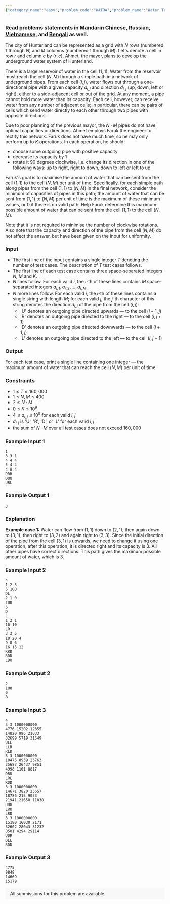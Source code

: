 ```yaml
---
{"category_name":"easy","problem_code":"WATRA","problem_name":"Water Transfer","problemComponents":{"constraints":"","constraintsState":false,"subtasks":"","subtasksState":false,"inputFormat":"","inputFormatState":false,"outputFormat":"","outputFormatState":false,"sampleTestCases":{}},"video_editorial_url":"https://youtu.be/YRgjOKhMag0","languages_supported":{"0":"CPP14","1":"C","2":"JAVA","3":"PYTH 3.6","4":"CPP17","5":"PYTH","6":"PYP3","7":"CS2","8":"ADA","9":"PYPY","10":"TEXT","11":"PAS fpc","12":"NODEJS","13":"RUBY","14":"PHP","15":"GO","16":"HASK","17":"TCL","18":"PERL","19":"SCALA","20":"LUA","21":"kotlin","22":"BASH","23":"JS","24":"LISP sbcl","25":"rust","26":"PAS gpc","27":"BF","28":"CLOJ","29":"R","30":"D","31":"CAML","32":"FORT","33":"ASM","34":"swift","35":"FS","36":"WSPC","37":"LISP clisp","38":"SQL","39":"SCM guile","40":"PERL6","41":"ERL","42":"CLPS","43":"ICK","44":"NICE","45":"PRLG","46":"ICON","47":"COB","48":"SCM chicken","49":"PIKE","50":"SCM qobi","51":"ST","52":"SQLQ","53":"NEM"},"max_timelimit":1,"source_sizelimit":50000,"problem_author":"rlukaku37","problem_tester":"","date_added":"6-03-2021","tags":{"0":"binary","1":"cook127","2":"dijkstra","3":"easy","4":"rlukaku37"},"problem_difficulty_level":"Easy-Medium","best_tag":"Binary Search","editorial_url":"https://discuss.codechef.com/problems/WATRA","time":{"view_start_date":1616351402,"submit_start_date":1616351402,"visible_start_date":1616351402,"end_date":1735669800},"is_direct_submittable":false,"problemDiscussURL":"https://discuss.codechef.com/search?q=WATRA","is_proctored":false,"visitedContests":{},"layout":"problem"}
---
```

### Read problems statements in [Mandarin Chinese](https://www.codechef.com/download/translated/COOK127/mandarin/WATRA.pdf), [Russian](https://www.codechef.com/download/translated/COOK127/russian/WATRA.pdf), [Vietnamese](https://www.codechef.com/download/translated/COOK127/vietnamese/WATRA.pdf), and [Bengali](https://www.codechef.com/download/translated/COOK127/bengali/WATRA.pdf) as well.

The city of Hunterland can be represented as a grid with $N$ rows (numbered $1$ through $N$) and $M$ columns (numbered $1$ through $M$). Let's denote a cell in row $r$ and column $c$ by $(r,c)$. Ahmet, the mayor, plans to develop the underground water system of Hunterland.

There is a large reservoir of water in the cell $(1, 1)$. Water from the reservoir must reach the cell $(N, M)$ through a simple path in a network of underground pipes. From each cell $(i,j)$, water flows out through a one-directional pipe with a given capacity $a_{i,j}$ and direction $d_{i,j}$ (up, down, left or right), either to a side-adjacent cell or out of the grid. At any moment, a pipe cannot hold more water than its capacity. Each cell, however, can receive water from any number of adjacent cells; in particular, there can be pairs of cells which send water directly to each other through two pipes with opposite directions.

Due to poor planning of the previous mayor, the $N \cdot M$ pipes do not have optimal capacities or directions. Ahmet employs Faruk the engineer to rectify this network. Faruk does not have much time, so he may only perform up to $K$ operations. In each operation, he should:
- choose some outgoing pipe with positive capacity
- decrease its capacity by $1$
- rotate it 90 degrees clockwise, i.e. change its direction in one of the following ways: up to right, right to down, down to left or left to up

Faruk's goal is to maximise the amount of water that can be sent from the cell $(1,1)$ to the cell $(N,M)$ per unit of time. Specifically, for each simple path along pipes from the cell $(1, 1)$ to $(N, M)$ in the final network, consider the minimum of capacities of pipes in this path; the amount of water that can be sent from $(1, 1)$ to $(N, M)$ per unit of time is the maximum of these minimum values, or $0$ if there is no valid path. Help Faruk determine this maximum possible amount of water that can be sent from the cell $(1,1)$ to the cell $(N,M)$.

Note that it is not required to minimise the number of clockwise rotations. Also note that the capacity and direction of the pipe from the cell $(N, M)$ do not affect the answer, but have been given on the input for uniformity.

### Input
- The first line of the input contains a single integer $T$ denoting the number of test cases. The description of $T$ test cases follows.
- The first line of each test case contains three space-separated integers $N$, $M$ and $K$.
- $N$ lines follow. For each valid $i$, the $i$-th of these lines contains $M$ space-separated integers $a_{i,1}, a_{i,2}, \ldots, a_{i,M}$.
- $N$ more lines follow. For each valid $i$, the $i$-th of these lines contains a single string with length $M$; for each valid $j$, the $j$-th character of this string denotes the direction $d_{i,j}$ of the pipe from the cell $(i,j)$:
    - 'U' denotes an outgoing pipe directed upwards ― to the cell $(i-1, j)$
    - 'R' denotes an outgoing pipe directed to the right ― to the cell $(i, j+1)$
    - 'D' denotes an outgoing pipe directed downwards ― to the cell $(i+1, j)$
    - 'L' denotes an outgoing pipe directed to the left ― to the cell $(i, j-1)$

### Output
For each test case, print a single line containing one integer ― the maximum amount of water that can reach the cell $(N, M)$ per unit of time.

### Constraints
- $1 \leq T \leq 160,000$
- $1 \leq N, M \leq 400$
- $2 \leq N \cdot M$
- $0 \leq K \leq 10^9$
- $4 \leq a_{i,j} \leq 10^9$ for each valid $i,j$
- $d_{i,j}$ is 'U', 'R', 'D', or 'L' for each valid $i,j$
- the sum of $N \cdot M$ over all test cases does not exceed $160,000$

### Example Input 1
```
1
3 3 1
4 4 4
5 4 4
4 8 4
DRR
DUU
URL
```

### Example Output 1
```
3
```

### Explanation
**Example case 1:** Water can flow from $(1,1)$ down to $(2,1)$, then again down to $(3,1)$, then right to $(3,2)$ and again right to $(3,3)$. Since the initial direction of the pipe from the cell $(3,1)$ is upwards, we need to change it using one operation; after this operation, it is directed right and its capacity is $3$. All other pipes have correct directions. This path gives the maximum possible amount of water, which is $3$.

### Example Input 2
```
4
1 2 3
5 100
DL
2 1 0
100
5
D
L
1 2 1
10 10
LR
3 3 5
10 20 4
9 8 6
16 15 12
RRD
RDD
LDU
```

### Example Output 2
```
2
100
0
8
```

### Example Input 3
```
4
3 3 1000000000
4776 15202 12355
14820 996 21033
32699 5719 31549
ULL
LLR
RLD
3 3 1000000000
10475 8939 23763
25687 26437 9851
4998 1101 8817
DRU
LRL
RDD
3 3 1000000000
14671 3820 23657
18786 215 9033
21941 21658 11038
UDU
LRU
LRD
3 3 1000000000
15180 16030 2171
32602 28043 31232
8501 4294 29114
UDR
DLL
RDD
```

### Example Output 3
```
4775
9848
14669
15179
```

<aside style='background: #f8f8f8;padding: 10px 15px;'><div>All submissions for this problem are available.</div></aside>